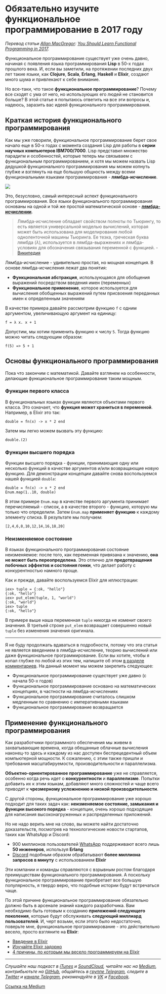# Обязательно изучите функциональное программирование в 2017 году

*Перевод статьи [Allan MacGregor](https://twitter.com/allanmacgregor): [You Should Learn Functional Programming in 2017](https://hackernoon.com/you-should-learn-functional-programming-in-2017-91177148ec00).*

Функциональное программирование существует уже очень давно, начиная с появления языка программирования **Lisp** в 50-х годах прошлого века. И, если вы заметили, на протяжении последних двух лет такие языки, как **Clojure**, **Scala**, **Erlang**, **Haskell** и **Elixir**, создают много шума и привлекают к себе внимание.

Но все-таки, что такое **функциональное программирование**? Почему все сходят с ума от него, но использующих его людей не становится больше? В этой статье я попытаюсь ответить на все эти вопросы и, надеюсь, заразить вас идеей функционального программирования.

## Краткая история функционального программирования

Как мы уже говорили, функциональное программирование берет свое начало еще в 50-х годах с момента создания Lisp для работы в **серии научных компьютеров IBM700/7000**. Lisp представил множество парадигм и особенностей, которые теперь мы связываем с функциональным программированием, и хотя мы можем назвать Lisp дедушкой функционального программирования мы можем копнуть глубже и взглянуть на еще большую общность между всеми функциональными языками программирования - **лямбда-исчисление**.

![](https://cdn-images-1.medium.com/max/800/0*q14UN_-U9hP8f2Hw.jpg)

Это, безусловно, самый интересный аспект функционального программирования. Все языки функционального программирования основаны на одной и той же простой математической основе - **[лямбда-исчислении](https://ru.wikipedia.org/wiki/Лямбда-исчисление)**.

> Лямбда-исчисление обладает свойством полноты по Тьюрингу, то есть является универсальной моделью вычислений, которая может быть использована для моделирования любой одноленточной машины Тьюринга. Ее тезка, греческая буква лямбда (*λ*), используется в лямбда-выражениях и лямбда-условиях для обозначения связывания переменной с функцией. - [Википедия](https://en.wikipedia.org/wiki/Lambda_calculus#Explanation_and_applications)

Лямбда-исчисление - удивительно простая, но мощная концепция. В основе лямбда-исчисления лежат два понятия:

* **Функциональная абстракция**, использующаяся для обобщения выражений посредством введения имен (переменных)
* **Функциональное применение**, которое используется для вычисления обобщенных выражений путем присвоения переданных имен к определенным значениям

В качестве примера давайте рассмотрим функцию `f` с одним аргументом, увеличивающую аргумент на единицу:

```
f = λ x. х + 1
```

Допустим, мы хотим применить функцию к числу `5`. Тогда функцию можно читать следующим образом:

```
f(5) => 5 + 1
```

## Основы функционального программирования

Пока что закончим с математикой. Давайте взглянем на особенности, делающие функциональное программирование таким мощным.

### Функции первого класса

В функциональных языках функции являются объектами первого класса. Это означает, что **функция может храниться в переменной**. Например, в Elixir это так:

```
double = fn(x) -> x * 2 end
```

Затем мы легко можем вызвать эту функцию:

```
double.(2)
```

### Функции высшего порядка

Функции высшего порядка - функции, принимающие одну или несколько функций в качестве аргументов и/или возвращающие новую функцию. Для демонстрации концепции давайте снова воспользуемся нашей функцией `double`:

```
double = fn(x) -> x * 2 end
Enum.map(1..10, double)
```

В этом примере `Enum.map` в качестве первого аргумента принимает перечисляемый - список, а в качестве второго - функцию, которую мы только что определили. Затем `Enum.map` **применяет функцию** к каждому элементу списка. В результате мы получаем:

```
[2,4,6,8,10,12,14,16,18,20]
```

### Неизменяемое состояние

В языках функционального программирования состояние неизменяемое: после того, как переменная привязана к значению, **она не может быть переопределена**. Это отлично для **предотвращения побочных эффектов и состояния гонки**, что делает работу с конкурентностью намного проще.

Как и прежде, давайте воспользуемся Elixir для иллюстрации:

```
iex> tuple = {:ok, "hello"}
{:ok, "hello"}
iex> put_elem(tuple, 1, "world")
{:ok, "world"}
iex> tuple
{:ok, "hello"}
```

В примере выше наша переменная `tuple` никогда не изменит своего значения. В третьей строке `put_elem` возвращает совершенно новый `tuple` без изменения значения оригинала.

----

Я не буду продолжать вдаваться в подробности, потому что эта статья не является введением в лямбда-исчисление, теорию вычислений или даже функциональное программирование. Если вы хотите, чтобы я копал глубже по любой из этих тем, напишите об этом [в разделе комментариев](https://hackernoon.com/you-should-learn-functional-programming-in-2017-91177148ec00). На данный момент мы можем закрепить следующее:

* Функциональное программирование существует уже давно (с начала 50-х годов)
* Функциональное программирование основано на математических концепциях, в частности на лямбда-исчислениях
* Функциональное программирование считалось слишком медленным по сравнению с императивными языками
* Функциональное программирование возвращается

## Применение функционального программирования

Как разработчики программного обеспечения мы живем в захватывающие времена, когда обещанные облачные вычисления наконец-то здесь и каждому из нас доступен беспрецедентный объем компьютерной мощности. К сожалению, с этим также пришли и требования масштабируемости, производительности и параллелизма.

**Объектно-ориентированное программирование** уже не справляется, особенно когда речь идет о **конкурентности** и **параллелизме**. Попытки добавить их к этим языкам, добавляют много сложностей и чаще всего приводят к **чрезмерному усложнению и низкой производительности**.

С другой стороны, функциональное программирование уже хорошо подходит для таких задач как: **неизменяемое состояние, замыкания и функции высокого порядка** - концепции, очень хорошо подходящие для написания высоконагруженных и распределенных приложений.

Но не надо верить мне на слово, вы можете найти достаточно доказательств, посмотрев на технологические новости стартапов, таких как WhatsApp и Discord:

* 900 миллионов пользователей [WhatsApp](https://www.wired.com/2015/09/whatsapp-serves-900-million-users-50-engineers/) поддерживают всего лишь **50 инженеров**, используя **Erlang**
* [Discord](https://blog.discordapp.com/how-discord-handles-push-request-bursts-of-over-a-million-per-minute-with-elixirs-genstage-8f899f0221b4) подобным образом обрабатывают **более миллиона запросов в минуту** с использованием **Elixir**

Эти компании и команды справляются с взрывным ростом благодаря преимуществам функционального программирования. А поскольку функциональное программирование приобретает все большую популярность, я твердо верю, что подобные истории будут встречаться чаще.

По этой причине функциональное программирование обязательно должно быть в арсенале знаний каждого разработчика. Вам необходимо быть готовым к созданию **приложений следующего поколения**, которые будут обслуживать **следующий миллиард пользователей**. И, черт возьми, если этого было недостаточно, поверьте мне, функциональное программирование - это действительно весело, просто взгляните на **Elixir**:

* [Введение в Elixir](http://elixir-lang.org/getting-started/introduction.html)
* [Изучайте Elixir задорно](http://rob.conery.io/2016/01/04/learn-elixir-while-having-fun/)
* [4 причины, по которым мы весело программируем на Elixir](https://teamgaslight.com/blog/4-reasons-were-having-fun-programming-elixir)

----

*Слушайте наш подкаст в [iTunes](https://itunes.apple.com/ru/podcast/девшахта/id1226773343) и [SoundCloud](https://soundcloud.com/devschacht), читайте нас на [Medium](https://medium.com/devschacht), контрибьютьте на [GitHub](https://github.com/devSchacht), общайтесь в [группе Telegram](https://t.me/devSchacht), следите в [Twitter](https://twitter.com/DevSchacht) и [канале Telegram](https://t.me/devSchachtChannel), рекомендуйте в [VK](https://vk.com/devschacht) и [Facebook](https://www.facebook.com/devSchacht).*

[Ссылка на Medium](https://medium.com/devschacht/allan-macgregor-you-should-learn-functional-programming-in-2017-f82c47a1bd9e)
